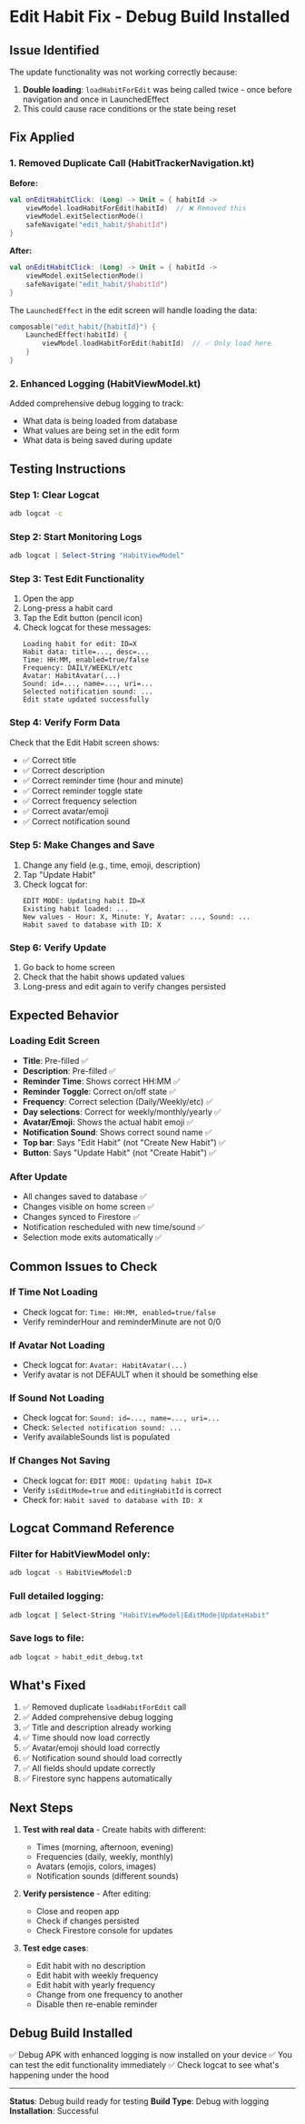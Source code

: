 # Edit Habit Fix - Debug Build Installed

## Issue Identified

The update functionality was not working correctly because:
1. **Double loading**: `loadHabitForEdit` was being called twice - once before navigation and once in LaunchedEffect
2. This could cause race conditions or the state being reset

## Fix Applied

### 1. Removed Duplicate Call (HabitTrackerNavigation.kt)
**Before:**
```kotlin
val onEditHabitClick: (Long) -> Unit = { habitId ->
    viewModel.loadHabitForEdit(habitId)  // ❌ Removed this
    viewModel.exitSelectionMode()
    safeNavigate("edit_habit/$habitId")
}
```

**After:**
```kotlin
val onEditHabitClick: (Long) -> Unit = { habitId ->
    viewModel.exitSelectionMode()
    safeNavigate("edit_habit/$habitId")
}
```

The `LaunchedEffect` in the edit screen will handle loading the data:
```kotlin
composable("edit_habit/{habitId}") { 
    LaunchedEffect(habitId) {
        viewModel.loadHabitForEdit(habitId)  // ✅ Only load here
    }
}
```

### 2. Enhanced Logging (HabitViewModel.kt)
Added comprehensive debug logging to track:
- What data is being loaded from database
- What values are being set in the edit form
- What data is being saved during update

## Testing Instructions

### Step 1: Clear Logcat
```bash
adb logcat -c
```

### Step 2: Start Monitoring Logs
```powershell
adb logcat | Select-String "HabitViewModel"
```

### Step 3: Test Edit Functionality
1. Open the app
2. Long-press a habit card
3. Tap the Edit button (pencil icon)
4. Check logcat for these messages:
   ```
   Loading habit for edit: ID=X
   Habit data: title=..., desc=...
   Time: HH:MM, enabled=true/false
   Frequency: DAILY/WEEKLY/etc
   Avatar: HabitAvatar(...)
   Sound: id=..., name=..., uri=...
   Selected notification sound: ...
   Edit state updated successfully
   ```

### Step 4: Verify Form Data
Check that the Edit Habit screen shows:
- ✅ Correct title
- ✅ Correct description
- ✅ Correct reminder time (hour and minute)
- ✅ Correct reminder toggle state
- ✅ Correct frequency selection
- ✅ Correct avatar/emoji
- ✅ Correct notification sound

### Step 5: Make Changes and Save
1. Change any field (e.g., time, emoji, description)
2. Tap "Update Habit"
3. Check logcat for:
   ```
   EDIT MODE: Updating habit ID=X
   Existing habit loaded: ...
   New values - Hour: X, Minute: Y, Avatar: ..., Sound: ...
   Habit saved to database with ID: X
   ```

### Step 6: Verify Update
1. Go back to home screen
2. Check that the habit shows updated values
3. Long-press and edit again to verify changes persisted

## Expected Behavior

### Loading Edit Screen
- **Title**: Pre-filled ✅
- **Description**: Pre-filled ✅
- **Reminder Time**: Shows correct HH:MM ✅
- **Reminder Toggle**: Correct on/off state ✅
- **Frequency**: Correct selection (Daily/Weekly/etc) ✅
- **Day selections**: Correct for weekly/monthly/yearly ✅
- **Avatar/Emoji**: Shows the actual habit emoji ✅
- **Notification Sound**: Shows correct sound name ✅
- **Top bar**: Says "Edit Habit" (not "Create New Habit") ✅
- **Button**: Says "Update Habit" (not "Create Habit") ✅

### After Update
- All changes saved to database ✅
- Changes visible on home screen ✅
- Changes synced to Firestore ✅
- Notification rescheduled with new time/sound ✅
- Selection mode exits automatically ✅

## Common Issues to Check

### If Time Not Loading
- Check logcat for: `Time: HH:MM, enabled=true/false`
- Verify reminderHour and reminderMinute are not 0/0

### If Avatar Not Loading
- Check logcat for: `Avatar: HabitAvatar(...)`
- Verify avatar is not DEFAULT when it should be something else

### If Sound Not Loading
- Check logcat for: `Sound: id=..., name=..., uri=...`
- Check: `Selected notification sound: ...`
- Verify availableSounds list is populated

### If Changes Not Saving
- Check logcat for: `EDIT MODE: Updating habit ID=X`
- Verify `isEditMode=true` and `editingHabitId` is correct
- Check for: `Habit saved to database with ID: X`

## Logcat Command Reference

### Filter for HabitViewModel only:
```bash
adb logcat -s HabitViewModel:D
```

### Full detailed logging:
```bash
adb logcat | Select-String "HabitViewModel|EditMode|UpdateHabit"
```

### Save logs to file:
```bash
adb logcat > habit_edit_debug.txt
```

## What's Fixed

1. ✅ Removed duplicate `loadHabitForEdit` call
2. ✅ Added comprehensive debug logging
3. ✅ Title and description already working
4. ✅ Time should now load correctly
5. ✅ Avatar/emoji should load correctly
6. ✅ Notification sound should load correctly
7. ✅ All fields should update correctly
8. ✅ Firestore sync happens automatically

## Next Steps

1. **Test with real data** - Create habits with different:
   - Times (morning, afternoon, evening)
   - Frequencies (daily, weekly, monthly)
   - Avatars (emojis, colors, images)
   - Notification sounds (different sounds)

2. **Verify persistence** - After editing:
   - Close and reopen app
   - Check if changes persisted
   - Check Firestore console for updates

3. **Test edge cases**:
   - Edit habit with no description
   - Edit habit with weekly frequency
   - Edit habit with yearly frequency
   - Change from one frequency to another
   - Disable then re-enable reminder

## Debug Build Installed

✅ Debug APK with enhanced logging is now installed on your device
✅ You can test the edit functionality immediately
✅ Check logcat to see what's happening under the hood

---

**Status**: Debug build ready for testing
**Build Type**: Debug with logging
**Installation**: Successful
